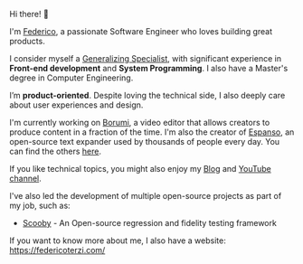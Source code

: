 Hi there! 👋

I'm [Federico](https://federicoterzi.com/), a passionate Software Engineer who loves building great products.

I consider myself a [Generalizing Specialist](http://agilemodeling.com/essays/generalizingSpecialists.htm),
with significant experience in **Front-end development** and **System Programming**.
I also have a Master's degree in Computer Engineering.

I’m **product-oriented**. Despite loving the technical side, I also deeply care about user experiences and design.

I'm currently working on [Borumi](https://borumi.com), a video editor that allows creators to produce content in a fraction of the time. I'm also the creator of [Espanso](https://espanso.org), an open-source text expander used by thousands of people every day. You can find the others [here](https://federicoterzi.com/projects).

If you like technical topics, you might also enjoy my [Blog](https://federicoterzi.com/blog) and [YouTube channel](https://youtube.com/c/FedericoTerzi).

I've also led the development of multiple open-source projects as part of my job, such as:

* [Scooby](https://github.com/AnimaApp/scooby) - An Open-source regression and fidelity testing framework

If you want to know more about me, I also have a website: https://federicoterzi.com/
